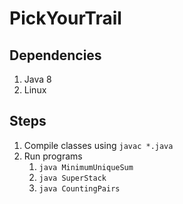 # PickYourTrail

## Dependencies
1. Java 8
2. Linux

## Steps
1. Compile classes using `javac *.java`
2. Run programs
	1. `java MinimumUniqueSum`
	2. `java SuperStack`
	3. `java CountingPairs`

